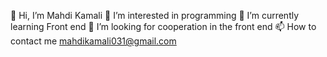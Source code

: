 👋 Hi, I’m Mahdi Kamali
👀 I’m interested in programming
🌱 I’m currently learning Front end
💞️ I’m looking for cooperation in the front end
📫 How to contact me mahdikamali031@gmail.com

<!---
MrKamali04/MrKamali04 is a ✨ special ✨ repository because its `README.md` (this file) appears on your GitHub profile.
You can click the Preview link to take a look at your changes.
--->
